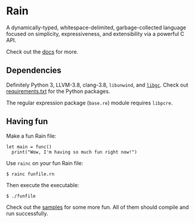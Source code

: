 # Rain

A dynamically-typed, whitespace-delimited, garbage-collected language focused
on simplicity, expressiveness, and extensibility via a powerful C API.

Check out the [docs](https://scizzorz.github.io/rain/) for more.

## Dependencies

Definitely Python 3, LLVM-3.8, clang-3.8, `libunwind`, and [`libgc`](https://www.hboehm.info/gc/). Check out [requirements.txt](https://github.com/scizzorz/rain/blob/master/requirements.txt) for the Python packages.

The regular expression package (`base.re`) module requires `libpcre`.

## Having fun

Make a fun Rain file:

    let main = func()
      print("Wow, I'm having so much fun right now!")

Use `rainc` on your fun Rain file:

    $ rainc funfile.rn

Then execute the executable:

    $ ./funfile

Check out the [samples](https://github.com/scizzorz/rain/tree/master/samples) for some more fun. All of them should compile and run successfully.
